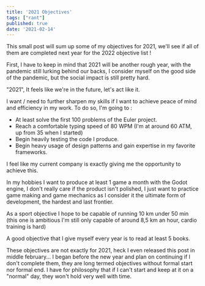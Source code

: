 ```yaml
---
title: '2021 Objectives'
tags: ["rant"]
published: true
date: '2021-02-14'
---
```


This small post will sum up some of my objectives for 2021, 
we'll see if all of them are completed next year for the 2022 objective list !

First, I have to keep in mind that 2021 will be another rough year, with the pandemic still lurking behind our backs, 
I consider myself on the good side of the pandemic, but the social impact is still pretty hard.

"2021", It feels like we're in the future, let's act like it.

I want / need to further sharpen my skills if I want to achieve peace of mind and efficiency in my work. 
To do so, I'm going to :
- At least solve the first 100 problems of the Euler project.
- Reach a comfortable typing speed of 80 WPM (I'm at around 60 ATM, up from 35 when I started)
- Begin heavily testing the code I produce.
- Begin heavy usage of design patterns and gain expertise in my favorite frameworks.
  
I feel like my current company is exactly giving me the opportunity to achieve this.

In my hobbies I want to produce at least 1 game a month with the Godot engine, 
I don't really care if the product isn't polished, 
I just want to practice game making and game mechanics as I consider it the ultimate form of development, 
the hardest and last frontier. 

As a sport objective I hope to be capable of running 10 km under 50 min 
(this one is ambitious I'm still only capable of around 8,5 km an hour, cardio training is hard)

A good objective that I give myself every year is to read at least 5 books.

These objectives are not exactly for 2021, heck I even released this post in middle february... 
I began before the new year and plan on continuing if I don't complete them, 
they are long termed objectives without formal start nor formal end.
I have for philosophy that if I can't start and keep at it on a "normal" day, they won't hold very well with time.

